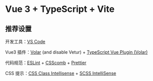 # Vue 3 + TypeScript + Vite

## 推荐设置

开发工具：[VS Code](https://code.visualstudio.com/)

Vue3 插件：[Volar](https://marketplace.visualstudio.com/items?itemName=Vue.volar) (and disable Vetur) + [TypeScript Vue Plugin (Volar)](https://marketplace.visualstudio.com/items?itemName=Vue.vscode-typescript-vue-plugin)

代码规范：[ESLint](https://marketplace.visualstudio.com/items?itemName=dbaeumer.vscode-eslint) + [CSScomb](https://marketplace.visualstudio.com/items?itemName=mrmlnc.vscode-csscomb) + [Prettier](https://marketplace.visualstudio.com/items?itemName=esbenp.prettier-vscode)

CSS 提示：[CSS Class Intellisense]() + [SCSS IntelliSense](https://marketplace.visualstudio.com/items?itemName=mrmlnc.vscode-scss)
